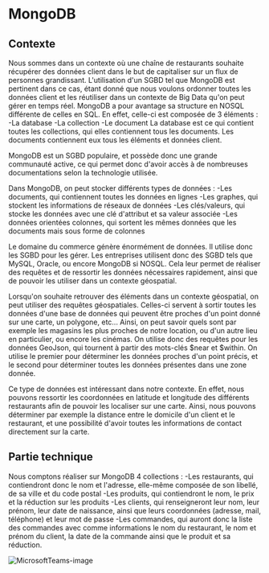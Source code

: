 # MongoDB

## Contexte

Nous sommes dans un contexte où une chaîne de restaurants souhaite récupérer des données client dans le but de capitaliser sur un flux de personnes grandissant. L'utilisation d'un SGBD tel que MongoDB est pertinent dans ce cas, étant donné que nous voulons ordonner toutes les données client et les réutiliser dans un contexte de Big Data qu'on peut gérer en temps réel.
MongoDB a pour avantage sa structure en NOSQL différente de celles en SQL. En effet, celle-ci est composée de 3 éléments :
  -La database
  -La collection
  -Le document
La database est ce qui contient toutes les collections, qui elles contiennent tous les documents. Les documents contiennent eux tous les éléments et données client.

MongoDB est un SGBD populaire, et possède donc une grande communauté active, ce qui permet donc d'avoir accès à de nombreuses documentations selon la technologie utilisée.

Dans MongoDB, on peut stocker différents types de données :
  -Les documents, qui contiennent toutes les données en lignes
  -Les graphes, qui stockent les informations de réseaux de données
  -Les clés/valeurs, qui stocke les données avec une clé d'attribut et sa valeur associée
  -Les données orientées colonnes, qui sortent les mêmes données que les documents mais sous forme de colonnes
  
Le domaine du commerce génère énormément de données. Il utilise donc les SGBD pour les gérer. Les entreprises utilisent donc des SGBD tels que MySQL, Oracle, ou encore MongoDB si NOSQL. Cela leur permet de réaliser des requêtes et de ressortir les données nécessaires rapidement, ainsi que de pouvoir les utiliser dans un contexte géospatial.

Lorsqu'on souhaite retrouver des éléments dans un contexte géospatial, on peut utiliser des requêtes géospatiales. Celles-ci servent à sortir toutes les données d'une base de données qui peuvent être proches d'un point donné sur une carte, un polygone, etc...
Ainsi, on peut savoir quels sont par exemple les magasins les plus proches de notre location, ou d'un autre lieu en particulier, ou encore les cinémas.
On utilise donc des requêtes pour les données GeoJson, qui tournent à partir des mots-clés $near et $within. On utilise le premier pour déterminer les données proches d'un point précis, et le second pour déterminer toutes les données présentes dans une zone donnée.

Ce type de données est intéressant dans notre contexte. En effet, nous pouvons ressortir les coordonnées en latitude et longitude des différents restaurants afin de pouvoir les localiser sur une carte. Ainsi, nous pouvons déterminer par exemple la distance entre le domicile d'un client et le restaurant, et une possibilité d'avoir toutes les informations de contact directement sur la carte.
  
## Partie technique
Nous comptons réaliser sur MongoDB 4 collections :
  -Les restaurants, qui contiendront donc le nom et l'adresse, elle-même composée de son libellé, de sa ville et du code postal
  -Les produits, qui contiendront le nom, le prix et la réduction sur les produits
  -Les clients, qui renseigneront leur nom, leur prénom, leur date de naissance, ainsi que leurs coordonnées (adresse, mail, téléphone) et leur mot de passe
  -Les commandes, qui auront donc la liste des commandes avec comme informations le nom du restaurant, le nom et prénom du client, la date de la commande ainsi que le produit et sa réduction.
  
![MicrosoftTeams-image](https://user-images.githubusercontent.com/65296828/148961709-7a271d90-b25f-436d-9a10-479ac2b1381a.png)

  




